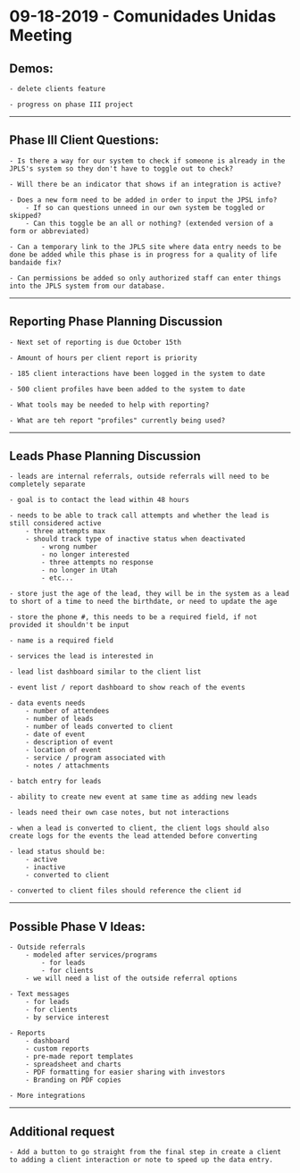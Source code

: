 # 09-18-2019 - Comunidades Unidas Meeting

## Demos:

	- delete clients feature

	- progress on phase III project

---

## Phase III Client Questions:

	- Is there a way for our system to check if someone is already in the JPLS's system so they don't have to toggle out to check?

	- Will there be an indicator that shows if an integration is active?
	
	- Does a new form need to be added in order to input the JPSL info?
		- If so can questions unneed in our own system be toggled or skipped?
		- Can this toggle be an all or nothing? (extended version of a form or abbreviated)

	- Can a temporary link to the JPLS site where data entry needs to be done be added while this phase is in progress for a quality of life bandaide fix?

	- Can permissions be added so only authorized staff can enter things into the JPLS system from our database.

---

## Reporting Phase Planning Discussion

	- Next set of reporting is due October 15th
	
	- Amount of hours per client report is priority

	- 185 client interactions have been logged in the system to date

	- 500 client profiles have been added to the system to date

	- What tools may be needed to help with reporting?

	- What are teh report "profiles" currently being used?

---

## Leads Phase Planning Discussion

	- leads are internal referrals, outside referrals will need to be completely separate

	- goal is to contact the lead within 48 hours

	- needs to be able to track call attempts and whether the lead is still considered active
		- three attempts max
		- should track type of inactive status when deactivated
			- wrong number
			- no longer interested
			- three attempts no response
			- no longer in Utah
			- etc...
	
	- store just the age of the lead, they will be in the system as a lead to short of a time to need the birthdate, or need to update the age

	- store the phone #, this needs to be a required field, if not provided it shouldn't be input

	- name is a required field

	- services the lead is interested in

	- lead list dashboard similar to the client list

	- event list / report dashboard to show reach of the events

	- data events needs
		- number of attendees
		- number of leads
		- number of leads converted to client
		- date of event
		- description of event
		- location of event
		- service / program associated with
		- notes / attachments
	
	- batch entry for leads

	- ability to create new event at same time as adding new leads

	- leads need their own case notes, but not interactions

	- when a lead is converted to client, the client logs should also create logs for the events the lead attended before converting

	- lead status should be:
		- active
		- inactive
		- converted to client

	- converted to client files should reference the client id

---

## Possible Phase V Ideas:

	- Outside referrals
		- modeled after services/programs
			- for leads
			- for clients
		- we will need a list of the outside referral options
	
	- Text messages
		- for leads
		- for clients
		- by service interest

	- Reports
		- dashboard
		- custom reports
		- pre-made report templates
		- spreadsheet and charts
		- PDF formatting for easier sharing with investors
		- Branding on PDF copies

	- More integrations

---

## Additional request

	- Add a button to go straight from the final step in create a client to adding a client interaction or note to speed up the data entry.
